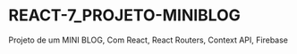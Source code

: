 # REACT-7_PROJETO-MINIBLOG
 Projeto de um MINI BLOG, Com React, React Routers, Context API, Firebase
